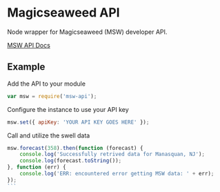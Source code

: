 Magicseaweed API
=============

Node wrapper for Magicseaweed (MSW) developer API. 

[MSW API Docs](http://magicseaweed.com/developer/forecast-api)

Example
------    

Add the API to your module

```javascript
var msw = require('msw-api');
```

Configure the instance to use your API key

```javascript
msw.set({ apiKey: 'YOUR API KEY GOES HERE' });
```

Call and utilize the swell data

````javascript   
msw.forecast(358).then(function (forecast) {
    console.log('Successfully retrived data for Manasquan, NJ');
    console.log(forecast.toString()); 
}, function (err) {
    console.log('ERR: encountered error getting MSW data: ' + err);
});
```
